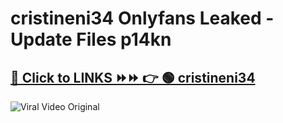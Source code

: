 
 # cristineni34 Onlyfans Leaked - Update Files p14kn

## <h2><a href="https://clipsfans.com/cristineni34&ref=git">🔗 Click to LINKS ⏩⏩ 👉 🟢 cristineni34 </a></h2>

<a href="https://clipsfans.com/cristineni34&ref=git" rel="nofollow" data-target="animated-image.originalLink"><img src="https://i.ibb.co.com/xMMVF88/686577567.gif" alt="Viral Video Original" style="max-width: 100%; display: inline-block;" data-target="animated-image.originalImage"></a>

